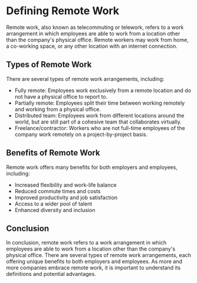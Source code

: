 # Defining Remote Work

Remote work, also known as telecommuting or telework, refers to a work arrangement in which employees are able to work from a location other than the company's physical office. Remote workers may work from home, a co-working space, or any other location with an internet connection.

Types of Remote Work
--------------------

There are several types of remote work arrangements, including:

* Fully remote: Employees work exclusively from a remote location and do not have a physical office to report to.
* Partially remote: Employees split their time between working remotely and working from a physical office.
* Distributed team: Employees work from different locations around the world, but are still part of a cohesive team that collaborates virtually.
* Freelance/contractor: Workers who are not full-time employees of the company work remotely on a project-by-project basis.

Benefits of Remote Work
-----------------------

Remote work offers many benefits for both employers and employees, including:

* Increased flexibility and work-life balance
* Reduced commute times and costs
* Improved productivity and job satisfaction
* Access to a wider pool of talent
* Enhanced diversity and inclusion

Conclusion
----------

In conclusion, remote work refers to a work arrangement in which employees are able to work from a location other than the company's physical office. There are several types of remote work arrangements, each offering unique benefits to both employers and employees. As more and more companies embrace remote work, it is important to understand its definitions and potential advantages.

